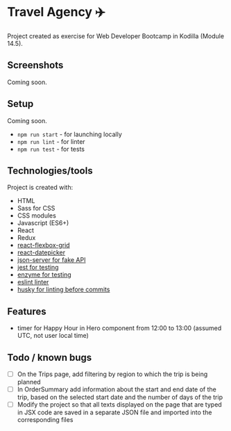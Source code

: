 # Travel Agency :airplane:

Project created as exercise for Web Developer Bootcamp in Kodilla (Module 14.5).

## Screenshots

Coming soon.

## Setup

Coming soon.

* ```npm run start``` - for launching locally
* ```npm run lint``` - for linter
* ```npm run test``` - for tests

## Technologies/tools

Project is created with:

* HTML
* Sass for CSS
* CSS modules
* Javascript (ES6+)
* React
* Redux
* [react-flexbox-grid](https://www.npmjs.com/package/react-flexbox-grid)
* [react-datepicker](https://www.npmjs.com/package/react-datepicker)
* [json-server for fake API](https://www.npmjs.com/package/json-server)
* [jest for testing](https://www.npmjs.com/package/jest)
* [enzyme for testing](https://www.npmjs.com/package/enzyme)
* [eslint linter](https://www.npmjs.com/package/eslint)
* [husky for linting before commits](https://www.npmjs.com/package/husky)

## Features

* timer for Happy Hour in Hero component from 12:00 to 13:00 (assumed UTC, not user local time)

## Todo / known bugs

- [ ] On the Trips page, add filtering by region to which the trip is being planned
- [ ] In OrderSummary add information about the start and end date of the trip, based on the selected start date and the number of days of the trip
- [ ] Modify the project so that all texts displayed on the page that are typed in JSX code are saved in a separate JSON file and imported into the corresponding files
